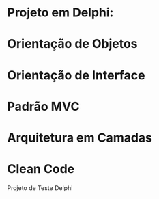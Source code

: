 # Projeto em Delphi:
#   Orientação de Objetos
#   Orientação de Interface
#   Padrão MVC 
#   Arquitetura em Camadas
#   Clean Code
Projeto de Teste Delphi
